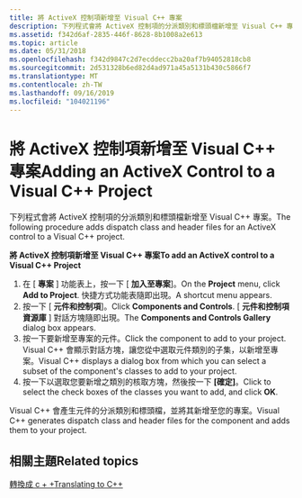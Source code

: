 ```yaml
---
title: 將 ActiveX 控制項新增至 Visual C++ 專案
description: 下列程式會將 ActiveX 控制項的分派類別和標頭檔新增至 Visual C++ 專案。
ms.assetid: f342d6af-2835-446f-8628-8b1008a2e613
ms.topic: article
ms.date: 05/31/2018
ms.openlocfilehash: f342d9847c2d7ecddecc2ba20af7b94052818cb8
ms.sourcegitcommit: 2d531328b6ed82d4ad971a45a5131b430c5866f7
ms.translationtype: MT
ms.contentlocale: zh-TW
ms.lasthandoff: 09/16/2019
ms.locfileid: "104021196"
---
```

# <a name="adding-an-activex-control-to-a-visual-c-project"></a><span data-ttu-id="b8cc4-103">將 ActiveX 控制項新增至 Visual C++ 專案</span><span class="sxs-lookup"><span data-stu-id="b8cc4-103">Adding an ActiveX Control to a Visual C++ Project</span></span>

<span data-ttu-id="b8cc4-104">下列程式會將 ActiveX 控制項的分派類別和標頭檔新增至 Visual C++ 專案。</span><span class="sxs-lookup"><span data-stu-id="b8cc4-104">The following procedure adds dispatch class and header files for an ActiveX control to a Visual C++ project.</span></span>

<span data-ttu-id="b8cc4-105">**將 ActiveX 控制項新增至 Visual C++ 專案**</span><span class="sxs-lookup"><span data-stu-id="b8cc4-105">**To add an ActiveX control to a Visual C++ Project**</span></span>

1.  <span data-ttu-id="b8cc4-106">在 [ **專案** ] 功能表上，按一下 [ **加入至專案**]。</span><span class="sxs-lookup"><span data-stu-id="b8cc4-106">On the **Project** menu, click **Add to Project**.</span></span> <span data-ttu-id="b8cc4-107">快捷方式功能表隨即出現。</span><span class="sxs-lookup"><span data-stu-id="b8cc4-107">A shortcut menu appears.</span></span>
2.  <span data-ttu-id="b8cc4-108">按一下 [ **元件和控制項**]。</span><span class="sxs-lookup"><span data-stu-id="b8cc4-108">Click **Components and Controls**.</span></span> <span data-ttu-id="b8cc4-109">[ **元件和控制項資源庫** ] 對話方塊隨即出現。</span><span class="sxs-lookup"><span data-stu-id="b8cc4-109">The **Components and Controls Gallery** dialog box appears.</span></span>
3.  <span data-ttu-id="b8cc4-110">按一下要新增至專案的元件。</span><span class="sxs-lookup"><span data-stu-id="b8cc4-110">Click the component to add to your project.</span></span> <span data-ttu-id="b8cc4-111">Visual C++ 會顯示對話方塊，讓您從中選取元件類別的子集，以新增至專案。</span><span class="sxs-lookup"><span data-stu-id="b8cc4-111">Visual C++ displays a dialog box from which you can select a subset of the component's classes to add to your project.</span></span>
4.  <span data-ttu-id="b8cc4-112">按一下以選取您要新增之類別的核取方塊，然後按一下 **[確定]**。</span><span class="sxs-lookup"><span data-stu-id="b8cc4-112">Click to select the check boxes of the classes you want to add, and click **OK**.</span></span>

<span data-ttu-id="b8cc4-113">Visual C++ 會產生元件的分派類別和標頭檔，並將其新增至您的專案。</span><span class="sxs-lookup"><span data-stu-id="b8cc4-113">Visual C++ generates dispatch class and header files for the component and adds them to your project.</span></span>

## <a name="related-topics"></a><span data-ttu-id="b8cc4-114">相關主題</span><span class="sxs-lookup"><span data-stu-id="b8cc4-114">Related topics</span></span>

<dl> <dt>

[<span data-ttu-id="b8cc4-115">轉換成 c + +</span><span class="sxs-lookup"><span data-stu-id="b8cc4-115">Translating to C++</span></span>](translating-to-c--.md)
</dt> </dl>

 

 




